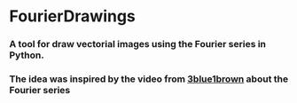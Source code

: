 # FourierDrawings

### A tool for draw vectorial images using the Fourier series in Python.
### The idea was inspired by the video from [3blue1brown](https://www.youtube.com/watch?v=r6sGWTCMz2k) about the Fourier series

